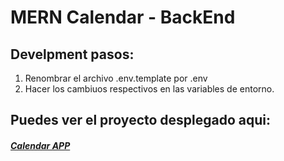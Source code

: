 # MERN Calendar - BackEnd

## Develpment pasos:

1. Renombrar el archivo .env.template por .env
2. Hacer los cambiuos respectivos en las variables de entorno.

## Puedes ver el proyecto desplegado aqui:
 ##### [Calendar APP](https://mern-calendar-frontend-black.vercel.app/#/auth/login) 
  
